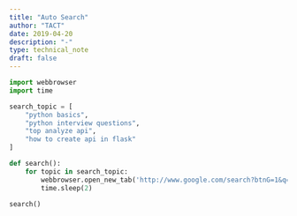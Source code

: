 ```yaml
---
title: "Auto Search"
author: "TACT"
date: 2019-04-20
description: "-"
type: technical_note
draft: false
---
```


```python
import webbrowser
import time
```


```python
search_topic = [
    "python basics",
    "python interview questions",
    "top analyze api",
    "how to create api in flask"
]
```


```python
def search():
    for topic in search_topic:
        webbrowser.open_new_tab('http://www.google.com/search?btnG=1&q=%s' %topic)
        time.sleep(2)
```


```python
search()
```


```python

```
